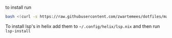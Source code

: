 to install run
```bash
bash <(curl -s https://raw.githubusercontent.com/zwartemees/dotfiles/main/install.sh)
```

To install lsp's in helix add them to `~/.config/helix/lsp.nix` and then run  `lsp-install`
